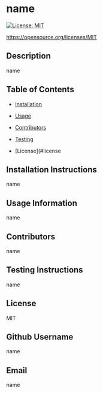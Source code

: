 
    
# name
    
[![License: MIT](https://img.shields.io/badge/License-MIT-yellow.svg)](https://opensource.org/licenses/MIT)

https://opensource.org/licenses/MIT
    
## Description 
    
name
    
## Table of Contents
    
* [Installation](#installation)
    
* [Usage](#usage)
    
* [Contributors](#contributing)
    
* [Testing](#test)
    
* [License](#license
    
## Installation Instructions
    
name
    
## Usage Information 
    
name
    
## Contributors 
    
name
    
## Testing Instructions 
    
name
    
## License
    
MIT
    
## Github Username
    
name
    
## Email
    
name
    